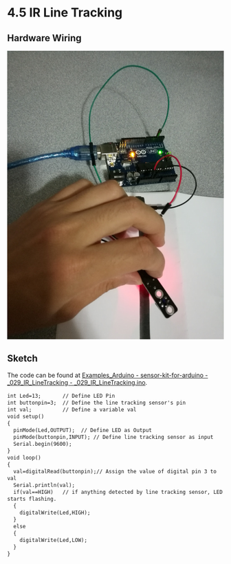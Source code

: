 # 4.5 IR Line Tracking

## Hardware Wiring

![IR Line Tracking](../../Examples/sensor-kit-for-arduino/029_ir_linetracking.jpg)


## Sketch

The code can be found at [Examples_Arduino - sensor-kit-for-arduino - _029_IR_LineTracking - _029_IR_LineTracking.ino](https://github.com/LongerVisionRobot/Examples_Arduino/blob/master/sensor-kit-for-arduino/_029_IR_LineTracking/_029_IR_LineTracking.ino).
```
int Led=13;       // Define LED Pin
int buttonpin=3;  // Define the line tracking sensor's pin
int val;          // Define a variable val
void setup()
{
  pinMode(Led,OUTPUT);  // Define LED as Output
  pinMode(buttonpin,INPUT); // Define line tracking sensor as input
  Serial.begin(9600);
}
void loop()
{
  val=digitalRead(buttonpin);// Assign the value of digital pin 3 to val
  Serial.println(val);
  if(val==HIGH)   // if anything detected by line tracking sensor, LED starts flashing.
  {
    digitalWrite(Led,HIGH);
  }
  else
  {
    digitalWrite(Led,LOW);
  }
}
```